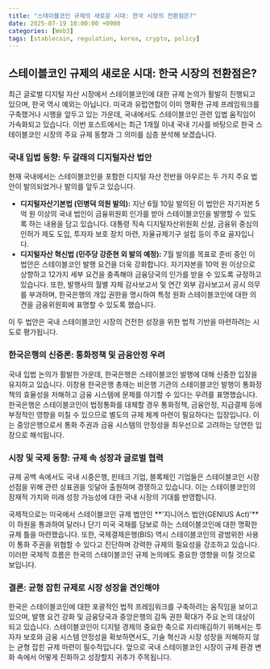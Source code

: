 ```yaml
---
title: "스테이블코인 규제의 새로운 시대: 한국 시장의 전환점은?"
date: 2025-07-19 10:00:00 +0900
categories: [Web3]
tags: [stablecoin, regulation, korea, crypto, policy]
---
```


## 스테이블코인 규제의 새로운 시대: 한국 시장의 전환점은?

최근 글로벌 디지털 자산 시장에서 스테이블코인에 대한 규제 논의가 활발히 진행되고 있으며, 한국 역시 예외는 아닙니다. 미국과 유럽연합이 이미 명확한 규제 프레임워크를 구축했거나 시행을 앞두고 있는 가운데, 국내에서도 스테이블코인 관련 입법 움직임이 가속화되고 있습니다. 이번 포스트에서는 최근 1개월 이내 국내 기사를 바탕으로 한국 스테이블코인 시장의 주요 규제 동향과 그 의미를 심층 분석해 보겠습니다.

### **국내 입법 동향: 두 갈래의 디지털자산 법안**

현재 국내에서는 스테이블코인을 포함한 디지털 자산 전반을 아우르는 두 가지 주요 법안이 발의되었거나 발의를 앞두고 있습니다.

-   **디지털자산기본법 (민병덕 의원 발의):** 지난 6월 10일 발의된 이 법안은 자기자본 5억 원 이상의 국내 법인이 금융위원회 인가를 받아 스테이블코인을 발행할 수 있도록 하는 내용을 담고 있습니다. 대통령 직속 디지털자산위원회 신설, 금융위 중심의 인허가 제도 도입, 투자자 보호 장치 마련, 자율규제기구 설립 등이 주요 골자입니다.
-   **디지털자산 혁신법 (민주당 강준현 외 발의 예정):** 7월 발의를 목표로 준비 중인 이 법안은 스테이블코인 발행 요건을 더욱 강화합니다. 자기자본을 10억 원 이상으로 상향하고 12가지 세부 요건을 충족해야 금융당국의 인가를 받을 수 있도록 규정하고 있습니다. 또한, 발행사의 월별 자체 감사보고서 및 연간 외부 감사보고서 공시 의무를 부과하며, 한국은행의 개입 권한을 명시하여 특정 원화 스테이블코인에 대한 의견을 금융위원회에 표명할 수 있도록 했습니다.

이 두 법안은 국내 스테이블코인 시장의 건전한 성장을 위한 법적 기반을 마련하려는 시도로 평가됩니다.

### **한국은행의 신중론: 통화정책 및 금융안정 우려**

국내 입법 논의가 활발한 가운데, 한국은행은 스테이블코인 발행에 대해 신중한 입장을 유지하고 있습니다. 이창용 한국은행 총재는 비은행 기관의 스테이블코인 발행이 통화정책의 효율성을 저해하고 금융 시스템에 문제를 야기할 수 있다는 우려를 표명했습니다. 한국은행은 스테이블코인이 법정통화를 대체할 경우 통화정책, 금융안정, 지급결제 등에 부정적인 영향을 미칠 수 있으므로 별도의 규제 체계 마련이 필요하다는 입장입니다. 이는 중앙은행으로서 통화 주권과 금융 시스템의 안정성을 최우선으로 고려하는 당연한 입장으로 해석됩니다.

### **시장 및 국제 동향: 규제 속 성장과 글로벌 협력**

규제 공백 속에서도 국내 시중은행, 핀테크 기업, 블록체인 기업들은 스테이블코인 시장 선점을 위해 관련 상표권을 잇달아 출원하며 경쟁하고 있습니다. 이는 스테이블코인의 잠재적 가치와 미래 성장 가능성에 대한 국내 시장의 기대를 반영합니다.

국제적으로는 미국에서 스테이블코인 규제 법안인 **'지니어스 법안(GENIUS Act)'**이 하원을 통과하여 달러나 단기 미국 국채를 담보로 하는 스테이블코인에 대한 명확한 규제 틀을 마련했습니다. 또한, 국제결제은행(BIS) 역시 스테이블코인의 광범위한 사용이 통화 주권을 위협할 수 있다고 진단하며 강력한 규제의 필요성을 강조하고 있습니다. 이러한 국제적 흐름은 한국의 스테이블코인 규제 논의에도 중요한 영향을 미칠 것으로 보입니다.

### **결론: 균형 잡힌 규제로 시장 성장을 견인해야**

한국은 스테이블코인에 대한 포괄적인 법적 프레임워크를 구축하려는 움직임을 보이고 있으며, 발행 요건 강화 및 금융당국과 중앙은행의 감독 권한 확대가 주요 논의 대상이 되고 있습니다. 스테이블코인이 디지털 경제의 중요한 축으로 자리매김하기 위해서는 투자자 보호와 금융 시스템 안정성을 확보하면서도, 기술 혁신과 시장 성장을 저해하지 않는 균형 잡힌 규제 마련이 필수적입니다. 앞으로 국내 스테이블코인 시장이 규제 환경 변화 속에서 어떻게 진화하고 성장할지 귀추가 주목됩니다.